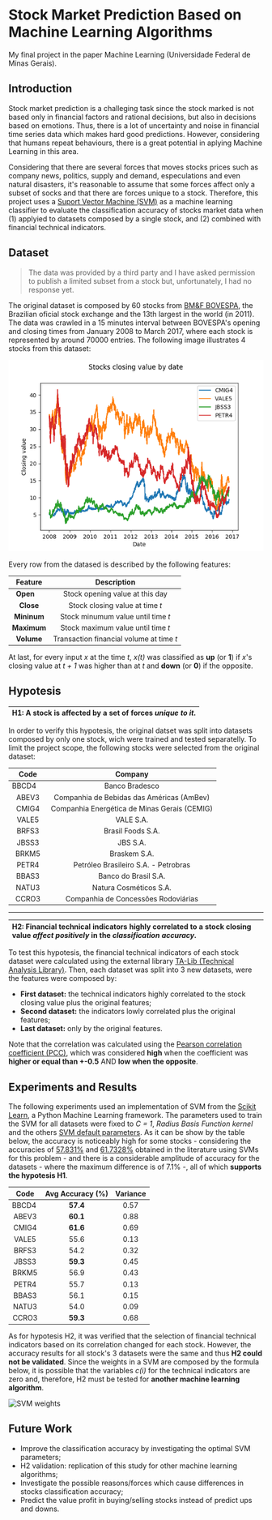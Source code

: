 # Stock Market Prediction Based on Machine Learning Algorithms
My final project in the paper Machine Learning (Universidade Federal de Minas Gerais).

## Introduction

Stock market prediction is a challeging task since the stock marked is not based only in financial factors and rational decisions, but also in decisions based on emotions. Thus, there is a lot of uncertainty and noise in financial time series data which makes hard good predictions. However, considering that humans repeat behaviours, there is a great potential in aplying Machine Learning in this area.

Considering that there are several forces that moves stocks prices such as company news, politics, supply and demand, especulations and even natural disasters, it's reasonable to assume that some forces affect only a subset of socks and that there are forces unique to a stock. Therefore, this project uses a [Suport Vector Machine (SVM)](https://en.wikipedia.org/wiki/Support_vector_machine) as a machine learning classifier to evaluate the classification accuracy of stocks market data when (1) applyied to datasets composed by a single stock, and (2) combined with financial technical indicators.

## Dataset

> The data was provided by a third party and I have asked permission to publish a limited subset from a stock but, unfortunately, I had no response yet.

The original dataset is composed by 60 stocks from [BM&F BOVESPA](https://en.wikipedia.org/wiki/BM%26F_Bovespa), the Brazilian oficial stock exchange and the 13th largest in the world (in 2011). The data was crawled in a 15 minutes interval between BOVESPA's opening and closing times from January 2008 to March 2017, where each stock is represented by around 70000 entries. The following image illustrates 4 stocks from this dataset:

![alt text](stocks_plot.png)

Every row from the datased is described by the following features:

| **Feature** | **Description**                          |
|:-----------:|:----------------------------------------:|
| **Open**    | Stock opening value at this day          |
| **Close**   | Stock closing value at time *t*          |
| **Mininum** | Stock minumum value until time *t*       |
| **Maximum** | Stock maximum value until time *t*       |
| **Volume**  | Transaction financial volume at time *t* |

At last, for every input *x* at the time *t*, *x(t)* was classified as **up** (or **1**) if *x*'s closing value at *t + 1* was higher than at *t* and **down** (or **0**) if the opposite.

## Hypotesis

| H1: A stock is affected by a set of forces *unique to it*. |
|:-----------------------------------------------------------|

In order to verify this hypotesis, the original datset was split into datasets composed by only one stock, wich were trained and tested separatelly. To limit the project scope, the following stocks were selected from the original dataset:

| **Code** | **Company**                                  |
|:--------:|:--------------------------------------------:|
| BBCD4    | Banco Bradesco                               |
| ABEV3    | Companhia de Bebidas das Américas (AmBev)    |
| CMIG4    | Companhia Energética de Minas Gerais (CEMIG) |
| VALE5    | VALE S.A.                                    |
| BRFS3    |  Brasil Foods S.A.                           |
| JBSS3    |  JBS S.A.                                    |
| BRKM5    |  Braskem S.A.                                |
| PETR4    |  Petróleo Brasileiro S.A. - Petrobras        |
| BBAS3    |  Banco do Brasil S.A.                        |
| NATU3    |  Natura Cosméticos S.A.                      |
| CCRO3    |  Companhia de Concessões Rodoviárias         |

---

| H2: Financial technical indicators highly correlated to a stock closing value *affect positively* in the *classification accuracy*. |
|:----------------------------------------------------------------|

To test this hypotesis, the financial technical indicators of each stock dataset were calculated using the external library [TA-Lib (Technical Analysis Library)](http://www.ta-lib.org/). Then, each dataset was split into 3 new datasets, were the features were composed by:

* **First dataset:** the technical indicators highly correlated to the stock closing value plus the original features;
* **Second dataset:** the indicators lowly correlated plus the original features;
* **Last dataset:** only by the original features.

Note that the correlation was calculated using the [Pearson correlation coefficient (PCC)](https://en.wikipedia.org/wiki/Pearson_correlation_coefficient), which was considered **high** when the coefficient was **higher or equal than +-0.5** AND **low when the opposite**.

## Experiments and Results

The following experiments used an implementation of SVM from the [Scikit Learn](http://scikit-learn.org/stable/), a Python Machine Learning framework. The parameters used to train the SVM for all datasets were fixed to *C = 1*, *Radius Basis Function kernel* and the others [SVM default parameters](http://scikit-learn.org/stable/modules/generated/sklearn.svm.SVC.html#sklearn.svm.SVC). As it can be show by the table below, the accuracy is noticeably high for some stocks - considering the accuracies of [57.831%](http://www.sciencedirect.com/science/article/pii/S0925231203003722) and [61.7328%](https://www.researchgate.net/profile/Kumkum_Garg2/publication/238747905_A_Hybrid_Machine_Learning_System_for_Stock_Market_Forecasting/links/00b7d53b4cfc215d81000000/A-Hybrid-Machine-Learning-System-for-Stock-Market-Forecasting.pdf) obtained in the literature using SVMs for this problem - and there is a considerable amplitude of accuracy for the datasets - where the maximum difference is of 7.1% -, all of which **supports the hypotesis H1**. 

| Code  | Avg Accuracy (%) | Variance |
|:-----:|:----------------:|:--------:|
| BBCD4 | **57.4**         | 0.57     |
| ABEV3 | **60.1**         | 0.88     |
| CMIG4 | **61.6**         | 0.69     |
| VALE5 | 55.6             | 0.13     |
| BRFS3 | 54.2             | 0.32     |
| JBSS3 | **59.3**         | 0.45     |
| BRKM5 | 56.9             | 0.43     |
| PETR4 | 55.7             | 0.13     |
| BBAS3 | 56.1             | 0.15     |
| NATU3 | 54.0             | 0.09     |
| CCRO3 | **59.3**         | 0.68     |

As for hypotesis H2, it was verified that the selection of financial technical indicators based on its correlation changed for each stock. However, the accuracy results for all stock's 3 datasets were the same and thus **H2 could not be validated**. Since the weights in a SVM are composed by the formula below, it is possible that the variables *c(i)* for the technical indicators are zero and, therefore, H2 must be tested for **another machine learning algorithm**.

![SVM weights](https://wikimedia.org/api/rest_v1/media/math/render/svg/cf0866d87cbe878e13e6a06560af15b9a9cc6bb0)

## Future Work

* Improve the classification accuracy by investigating the optimal SVM parameters;
* H2 validation: replication of this study for other machine learning algorithms;
* Investigate the possible reasons/forces which cause differences in stocks classification accuracy;
* Predict the value profit in buying/selling stocks instead of predict ups and downs.
